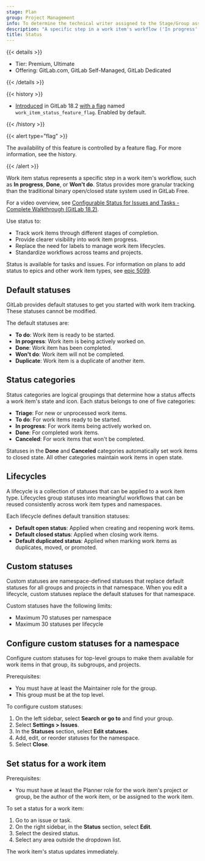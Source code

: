 ```yaml
---
stage: Plan
group: Project Management
info: To determine the technical writer assigned to the Stage/Group associated with this page, see https://handbook.gitlab.com/handbook/product/ux/technical-writing/#assignments
description: "A specific step in a work item's workflow ('In progress', 'Done', 'Won't do') that belongs to a category and maps to a binary state (open/closed)."
title: Status
---
```


{{< details >}}

- Tier: Premium, Ultimate
- Offering: GitLab.com, GitLab Self-Managed, GitLab Dedicated

{{< /details >}}

{{< history >}}

- [Introduced](https://gitlab.com/gitlab-org/gitlab/-/issues/543862) in GitLab 18.2 [with a flag](../../administration/feature_flags/_index.md) named `work_item_status_feature_flag`. Enabled by default.

{{< /history >}}

{{< alert type="flag" >}}

The availability of this feature is controlled by a feature flag.
For more information, see the history.

{{< /alert >}}

<!-- Turn off the future tense test because of "won't do". -->
<!-- vale gitlab_base.FutureTense = NO -->

Work item status represents a specific step in a work item's workflow, such as **In progress**, **Done**, or **Won't do**.
Status provides more granular tracking than the traditional binary open/closed state system used in GitLab Free.

<i class="fa fa-youtube-play youtube" aria-hidden="true"></i>
For a video overview, see [Configurable Status for Issues and Tasks - Complete Walkthrough (GitLab 18.2)](https://www.youtube.com/watch?v=oxN95MSo6UU).
<!-- Video published on 2025-07-11 -->

Use status to:

- Track work items through different stages of completion.
- Provide clearer visibility into work item progress.
- Replace the need for labels to manage work item lifecycles.
- Standardize workflows across teams and projects.

Status is available for tasks and issues.
For information on plans to add status to epics and other work item types, see [epic 5099](https://gitlab.com/groups/gitlab-org/-/epics/5099).

## Default statuses

GitLab provides default statuses to get you started with work item tracking.
These statuses cannot be modified.

The default statuses are:

- **To do**: Work item is ready to be started.
- **In progress**: Work item is being actively worked on.
- **Done**: Work item has been completed.
- **Won't do**: Work item will not be completed.
- **Duplicate**: Work item is a duplicate of another item.

## Status categories

Status categories are logical groupings that determine how a status affects a work item's state and icon. Each status belongs to one of five categories:

- **Triage**: For new or unprocessed work items.
- **To do**: For work items ready to be started.
- **In progress**: For work items being actively worked on.
- **Done**: For completed work items.
- **Canceled**: For work items that won't be completed.

Statuses in the **Done** and **Canceled** categories automatically set work items to closed state. All other categories maintain work items in open state.

<!-- vale gitlab_base.FutureTense = YES -->

## Lifecycles

A lifecycle is a collection of statuses that can be applied to a work item type. Lifecycles group statuses into meaningful workflows that can be reused consistently across work item types and namespaces.

Each lifecycle defines default transition statuses:

- **Default open status**: Applied when creating and reopening work items.
- **Default closed status**: Applied when closing work items.
- **Default duplicated status**: Applied when marking work items as duplicates, moved, or promoted.

## Custom statuses

Custom statuses are namespace-defined statuses that replace default statuses for all groups and projects in that namespace.
When you edit a lifecycle, custom statuses replace the default statuses for that namespace.

Custom statuses have the following limits:

- Maximum 70 statuses per namespace
- Maximum 30 statuses per lifecycle

## Configure custom statuses for a namespace

Configure custom statuses for top-level groups to make them available for work items in that group, its subgroups, and projects.

Prerequisites:

- You must have at least the Maintainer role for the group.
- This group must be at the top level.

To configure custom statuses:

1. On the left sidebar, select **Search or go to** and find your group.
1. Select **Settings > Issues**.
1. In the **Statuses** section, select **Edit statuses**.
1. Add, edit, or reorder statuses for the namespace.
1. Select **Close**.

## Set status for a work item

Prerequisites:

- You must have at least the Planner role for the work item's project or group, be the author of the work item, or be assigned to the work item.

To set a status for a work item:

1. Go to an issue or task.
1. On the right sidebar, in the **Status** section, select **Edit**.
1. Select the desired status.
1. Select any area outside the dropdown list.

The work item's status updates immediately.
